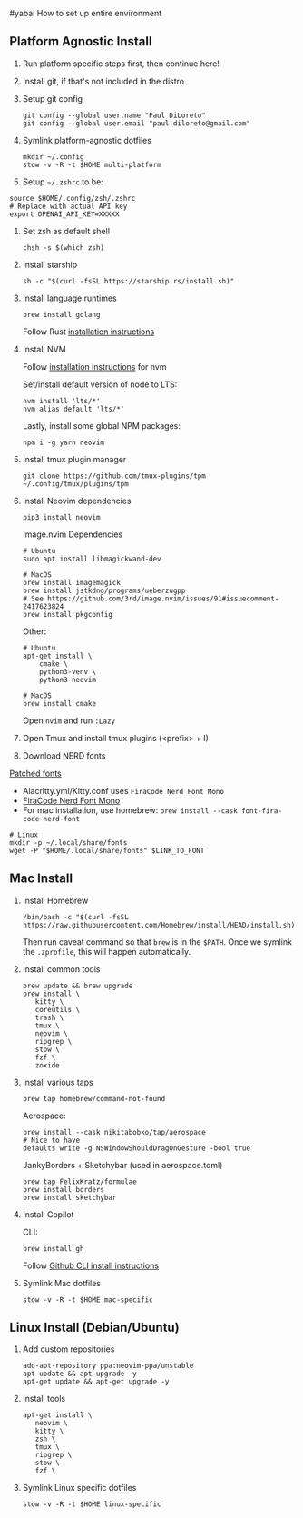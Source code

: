 #yabai How to set up entire environment

## Platform Agnostic Install

1. Run platform specific steps first, then continue here!

1. Install git, if that's not included in the distro

1. Setup git config

    ```
    git config --global user.name "Paul DiLoreto"
    git config --global user.email "paul.diloreto@gmail.com"
    ```

1. Symlink platform-agnostic dotfiles

    ```
    mkdir ~/.config
    stow -v -R -t $HOME multi-platform
    ```

1. Setup `~/.zshrc` to be:

```
source $HOME/.config/zsh/.zshrc
# Replace with actual API key
export OPENAI_API_KEY=XXXXX
```

1.  Set zsh as default shell

    ```
    chsh -s $(which zsh)
    ```

1.  Install starship

    ```
    sh -c "$(curl -fsSL https://starship.rs/install.sh)"
    ```

1.  Install language runtimes

    ```
    brew install golang
    ```

    Follow Rust [installation instructions](https://www.rust-lang.org/tools/install)

1.  Install NVM

    Follow [installation instructions](https://github.com/nvm-sh/nvm) for nvm

    Set/install default version of node to LTS:

    ```
    nvm install 'lts/*'
    nvm alias default 'lts/*'
    ```

    Lastly, install some global NPM packages:

    ```
    npm i -g yarn neovim
    ```

1.  Install tmux plugin manager

    ```
    git clone https://github.com/tmux-plugins/tpm ~/.config/tmux/plugins/tpm
    ```

1.  Install Neovim dependencies

    ```
    pip3 install neovim
    ```

    Image.nvim Dependencies

    ```
    # Ubuntu
    sudo apt install libmagickwand-dev

    # MacOS
    brew install imagemagick
    brew install jstkdng/programs/ueberzugpp
    # See https://github.com/3rd/image.nvim/issues/91#issuecomment-2417623824
    brew install pkgconfig
    ```

    Other:

    ```
    # Ubuntu
    apt-get install \
        cmake \
        python3-venv \
        python3-neovim

    # MacOS
    brew install cmake
    ```

    Open `nvim` and run `:Lazy`

1.  Open Tmux and install tmux plugins (\<prefix\> + I)

1.  Download NERD fonts

[Patched fonts](https://github.com/ryanoasis/nerd-fonts/raw/master/patched-fonts)

- Alacritty.yml/Kitty.conf uses `FiraCode Nerd Font Mono`
- [FiraCode Nerd Font Mono](https://github.com/ryanoasis/nerd-fonts/blob/master/patched-fonts/FiraCode/Regular/FiraCodeNerdFontMono-Regular.ttf)
- For mac installation, use homebrew: `brew install --cask font-fira-code-nerd-font`

```
# Linux
mkdir -p ~/.local/share/fonts
wget -P "$HOME/.local/share/fonts" $LINK_TO_FONT
```

## Mac Install

1. Install Homebrew

    ```
    /bin/bash -c "$(curl -fsSL https://raw.githubusercontent.com/Homebrew/install/HEAD/install.sh)"
    ```

    Then run caveat command so that `brew` is in the `$PATH`. Once we symlink the `.zprofile`, this will happen automatically.

1. Install common tools

    ```
    brew update && brew upgrade
    brew install \
       kitty \
       coreutils \
       trash \
       tmux \
       neovim \
       ripgrep \
       stow \
       fzf \
       zoxide
    ```

1. Install various taps

    ```
    brew tap homebrew/command-not-found
    ```

    Aerospace:

    ```
    brew install --cask nikitabobko/tap/aerospace
    # Nice to have
    defaults write -g NSWindowShouldDragOnGesture -bool true
    ```

    JankyBorders + Sketchybar (used in aerospace.toml)

    ```
    brew tap FelixKratz/formulae
    brew install borders
    brew install sketchybar
    ```

1. Install Copilot

    CLI:

    ```
    brew install gh
    ```

    Follow [Github CLI install instructions](https://docs.github.com/en/copilot/managing-copilot/configure-personal-settings/installing-github-copilot-in-the-cli#installing-copilot-in-the-cli)

1. Symlink Mac dotfiles

    ```
    stow -v -R -t $HOME mac-specific
    ```

## Linux Install (Debian/Ubuntu)

1. Add custom repositories

    ```
    add-apt-repository ppa:neovim-ppa/unstable
    apt update && apt upgrade -y
    apt-get update && apt-get upgrade -y
    ```

1. Install tools

    ```
    apt-get install \
       neovim \
       kitty \
       zsh \
       tmux \
       ripgrep \
       stow \
       fzf \
    ```

1. Symlink Linux specific dotfiles

    ```
    stow -v -R -t $HOME linux-specific
    ```
